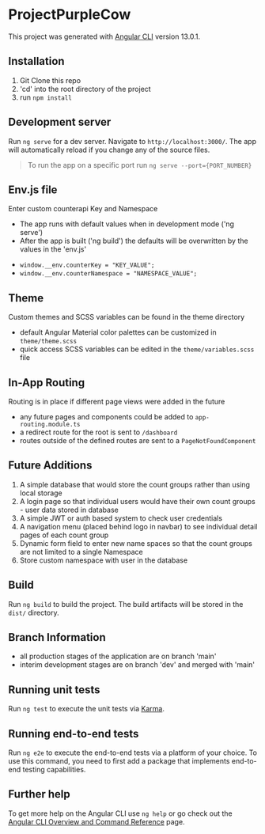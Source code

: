 # ProjectPurpleCow

This project was generated with [Angular CLI](https://github.com/angular/angular-cli) version 13.0.1.

## Installation

1. Git Clone this repo
2. 'cd' into the root directory of the project
3. run `npm install`

## Development server

Run `ng serve` for a dev server. Navigate to `http://localhost:3000/`. The app will automatically reload if you change any of the source files.

> To run the app on a specific port run `ng serve --port={PORT_NUMBER}`

## Env.js file

Enter custom counterapi Key and Namespace

- The app runs with default values when in development mode ('ng serve')
- After the app is built ('ng build') the defaults will be overwritten by the values in the 'env.js'

* `window.__env.counterKey = "KEY_VALUE";`
* `window.__env.counterNamespace = "NAMESPACE_VALUE";`

## Theme

Custom themes and SCSS variables can be found in the theme directory

- default Angular Material color palettes can be customized in `theme/theme.scss`
- quick access SCSS variables can be edited in the `theme/variables.scss` file

## In-App Routing

Routing is in place if different page views were added in the future

- any future pages and components could be added to `app-routing.module.ts`
- a redirect route for the root is sent to `/dashboard`
- routes outside of the defined routes are sent to a `PageNotFoundComponent`

## Future Additions

1. A simple database that would store the count groups rather than using local storage
2. A login page so that individual users would have their own count groups - user data stored in database
3. A simple JWT or auth based system to check user credentials
4. A navigation menu (placed behind logo in navbar) to see individual detail pages of each count group
5. Dynamic form field to enter new name spaces so that the count groups are not limited to a single Namespace
6. Store custom namespace with user in the database

## Build

Run `ng build` to build the project. The build artifacts will be stored in the `dist/` directory.

## Branch Information

- all production stages of the application are on branch 'main'
- interim development stages are on branch 'dev' and merged with 'main'

## Running unit tests

Run `ng test` to execute the unit tests via [Karma](https://karma-runner.github.io).

## Running end-to-end tests

Run `ng e2e` to execute the end-to-end tests via a platform of your choice. To use this command, you need to first add a package that implements end-to-end testing capabilities.

## Further help

To get more help on the Angular CLI use `ng help` or go check out the [Angular CLI Overview and Command Reference](https://angular.io/cli) page.
